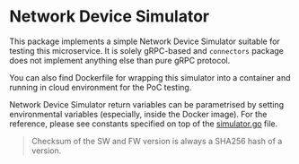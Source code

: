 # Network Device Simulator
This package implements a simple Network Device Simulator suitable for testing this microservice.
It is solely gRPC-based and `connectors` package does not implement anything else than pure gRPC protocol.

You can also find Dockerfile for wrapping this simulator into a container and running in cloud environment for the PoC 
testing.

Network Device Simulator return variables can be parametrised by setting environmental variables (especially, inside
 the Docker image). For the reference, please see constants specified on top of the [simulator.go](./simulator.go) file.
> Checksum of the SW and FW version is always a SHA256 hash of a version.
